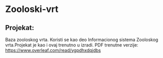 # Zooloski-vrt


## Projekat:
  Baza zooloskog vrta. Koristi se kao deo Informacionog sistema Zooloskog vrta.Projekat je kao i ovaj trenutno u izradi.
  PDF trenutne verzije: https://www.overleaf.com/read/vgpdhxdqjdbs
